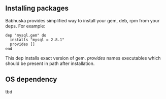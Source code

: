 ## Installing packages

Babhuska provides simplified way to install your gem, deb, rpm from your deps. For example:

    dep "mysql.gem" do
      installs "mysql = 2.8.1"
      provides []
    end

This dep installs exact version of gem. *provides* names executables which should be present in path after installation.
    
## OS dependency

tbd